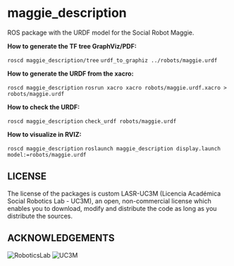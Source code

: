 # maggie_description

ROS package with the URDF model for the Social Robot Maggie.

**How to generate the TF tree GraphViz/PDF:**

`roscd maggie_description/tree`
`urdf_to_graphiz ../robots/maggie.urdf`

**How to generate the URDF from the xacro:**

`roscd maggie_description`
`rosrun xacro xacro robots/maggie.urdf.xacro > robots/maggie.urdf`

**How to check the URDF:**

`roscd maggie_description`
`check_urdf robots/maggie.urdf`

**How to visualize in RVIZ:**

`roscd maggie_description`
`roslaunch maggie_description display.launch model:=robots/maggie.urdf`

## LICENSE

The license of the packages is custom LASR-UC3M (Licencia Académica Social Robotics Lab - UC3M), an open, non-commercial license which enables you to download, modify and distribute the code as long as you distribute the sources.

## ACKNOWLEDGEMENTS

![RoboticsLab](http://ieee.uc3m.es/images/thumb/b/b6/Roboticslab_text_new.jpg/128px-Roboticslab_text_new.jpg)
![UC3M](http://ieee.uc3m.es/images/thumb/6/6b/Logo_uc3m_letras.png/256px-Logo_uc3m_letras.png)
